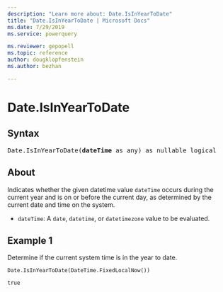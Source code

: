 ```yaml
---
description: "Learn more about: Date.IsInYearToDate"
title: "Date.IsInYearToDate | Microsoft Docs"
ms.date: 7/29/2019
ms.service: powerquery

ms.reviewer: gepopell
ms.topic: reference
author: dougklopfenstein
ms.author: bezhan

---
```

# Date.IsInYearToDate

## Syntax

<pre>
Date.IsInYearToDate(<b>dateTime</b> as any) as nullable logical  
</pre> 
  
## About  
Indicates whether the given datetime value `dateTime` occurs during the current year and is on or before the current day, as determined by the current date and time on the system. <ul> <li><code>dateTime</code>: A <code>date</code>, <code>datetime</code>, or <code>datetimezone</code> value to be evaluated.</li> </ul>

## Example 1
Determine if the current system time is in the year to date.

```powerquery-m
Date.IsInYearToDate(DateTime.FixedLocalNow())
```

`true`
